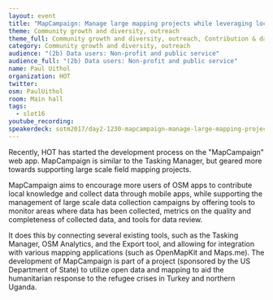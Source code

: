 ```yaml
---
layout: event
title: "MapCampaign: Manage large mapping projects while leveraging local knowledge"
theme: Community growth and diversity, outreach
theme_full: Community growth and diversity, outreach, Contribution & data collection, Humanitarian
category: Community growth and diversity, outreach
audience: "(2b) Data users: Non-profit and public service"
audience_full: "(2b) Data users: Non-profit and public service"
name: Paul Uithol
organization: HOT
twitter:
osm: PaulUithol
room: Main hall
tags:
  - slot16
youtube_recording:
speakerdeck: sotm2017/day2-1230-mapcampaign-manage-large-mapping-projects-while-leveraging-local-knowledge
---
```

Recently, HOT has started the development process on the "MapCampaign" web app. MapCampaign is similar to the Tasking Manager, but geared more towards supporting large scale field mapping projects.

MapCampaign aims to encourage more users of OSM apps to contribute local knowledge and collect data through mobile apps, while supporting the management of large scale data collection campaigns by offering tools to monitor areas where data has been collected, metrics on the quality and completeness of collected data, and tools for data review.

It does this by connecting several existing tools, such as the Tasking Manager, OSM Analytics, and the Export tool, and allowing for integration with various mapping applications (such as OpenMapKit and Maps.me). The development of MapCampaign is part of a project (sponsored by the US Department of State) to utilize open data and mapping to aid the humanitarian response to the refugee crises in Turkey and northern Uganda.

